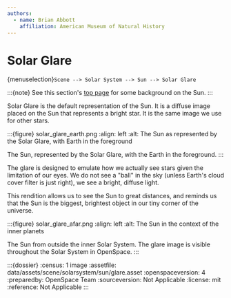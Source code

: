 ```yaml
---
authors:
  - name: Brian Abbott
    affiliation: American Museum of Natural History
---
```



# Solar Glare

{menuselection}`Scene --> Solar System --> Sun --> Solar Glare`


:::{note}
See this section's [top page](../index) for some background on the Sun.
:::

Solar Glare is the default representation of the Sun. It is a diffuse image placed on the Sun that represents a bright star. It is the same image we use for other stars.


:::{figure} solar_glare_earth.png
:align: left
:alt: The Sun as represented by the Solar Glare, with Earth in the foreground

The Sun, represented by the Solar Glare, with the Earth in the foreground.
:::


The glare is designed to emulate how we actually see stars given the limitation of our eyes. We do not see a "ball" in the sky (unless Earth's cloud cover filter is just right), we see a bright, diffuse light.

This rendition allows us to see the Sun to great distances, and reminds us that the Sun is the biggest, brightest object in our tiny corner of the universe.


:::{figure} solar_glare_afar.png
:align: left
:alt: The Sun in the context of the inner planets

The Sun from outside the inner Solar System. The glare image is visible throughout the Solar System in OpenSpace. 
:::


:::{dossier}
:census: 1 image
:assetfile: data/assets/scene/solarsystem/sun/glare.asset
:openspaceversion: 4
:preparedby: OpenSpace Team
:sourceversion: Not Applicable
:license: mit
:reference: Not Applicable
:::
